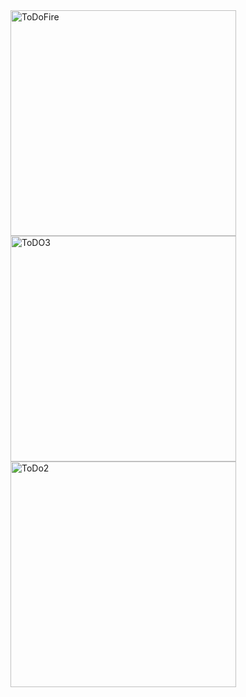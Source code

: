 <img width="361" alt="ToDoFire" src="https://user-images.githubusercontent.com/49156359/120898523-02ff4f80-c64d-11eb-9383-d3a1a0c61e86.png">
<img width="361" alt="ToDO3" src="https://user-images.githubusercontent.com/49156359/120898528-07c40380-c64d-11eb-8fb0-10a0122ca548.png">
<img width="361" alt="ToDo2" src="https://user-images.githubusercontent.com/49156359/120898530-085c9a00-c64d-11eb-84ca-658d5b667538.png">
